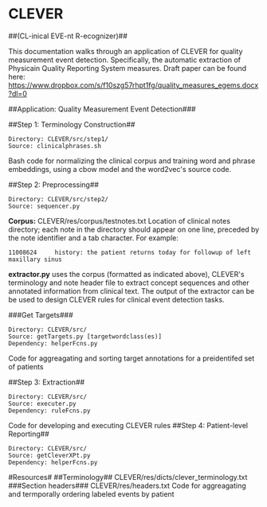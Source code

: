 # CLEVER #
##(CL-inical EVE-nt R-ecognizer)##

This documentation walks through an application of CLEVER for quality measurement event detection.  Specifically, the automatic extraction of Physicain Quality Reporting System measures.  Draft paper can be found here: https://www.dropbox.com/s/f10szg57rhpt1fg/quality_measures_egems.docx?dl=0

##Application: Quality Measurement Event Detection###

##Step 1: Terminology Construction##
```
Directory: CLEVER/src/step1/
Source: clinicalphrases.sh
```
Bash code for normalizing the clinical corpus and training word and phrase embeddings, using a cbow model and the word2vec's source code.

##Step 2: Preprocessing##
```
Directory: CLEVER/src/step2/
Source: sequencer.py
```
**Corpus:** 
CLEVER/res/corpus/testnotes.txt
Location of clinical notes directory; each note in the directory should appear on one line, preceded by the note identifier and a tab character.  For example:
```
11008624	 history: the patient returns today for followup of left maxillary sinus 
```
**extractor.py** uses the corpus (formatted as indicated above), CLEVER's terminology and note header file to extract concept sequences and other annotated information from clinical text.  The output of the extractor can be be used to design CLEVER rules for clinical event detection tasks.                  
 
###Get Targets###
```
Directory: CLEVER/src/
Source: getTargets.py [targetwordclass(es)]
Dependency: helperFcns.py
```
Code for aggreagating and sorting target annotations for a preidentifed set of patients

##Step 3: Extraction##
```
Directory: CLEVER/src/
Source: executer.py 
Dependency: ruleFcns.py
```
Code for developing and executing CLEVER rules
##Step 4: Patient-level Reporting##
```
Directory: CLEVER/src/
Source: getCleverXPt.py 
Dependency: helperFcns.py
```
#Resources#
##Terminology##
CLEVER/res/dicts/clever_terminology.txt
###Section headers###
CLEVER/res/headers.txt
Code for aggreagating and termporally ordering labeled events by patient







